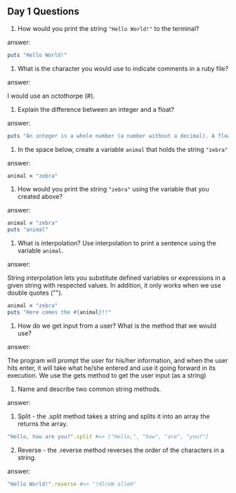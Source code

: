 ## Day 1 Questions

1. How would you print the string `"Hello World!"` to the terminal?

answer:

```ruby
puts "Hello World!"
```

1. What is the character you would use to indicate comments in a ruby file?

answer:

I would use an octothorpe (#).

1. Explain the difference between an integer and a float?

answer:

```ruby
puts "An integer is a whole number (a number without a decimal). A float is a number that has a decimal point and can be used when more precision is needed."
```

1. In the space below, create a variable `animal` that holds the string `"zebra"`

answer:

```ruby
animal = "zebra"
```

1. How would you print the string `"zebra"` using the variable that you created above?

answer:

```ruby
animal = "zebra"
puts "animal"
```

1. What is interpolation? Use interpolation to print a sentence using the variable `animal`.

answer:

String interpolation lets you substitute defined variables or expressions in a given string with respected values. In addition, it only works when we use double quotes ("").

```ruby
animal = "zebra"
puts "Here comes the #{animal}!!"
```

1. How do we get input from a user? What is the method that we would use?

answer:

The program will prompt the user for his/her information, and when the user hits enter, it will take what he/she entered and use it going forward in its execution. We use the gets method to get the user input (as a string)

1. Name and describe two common string methods.

answer:

1. Split - the .split method takes a string and splits it into an array the returns the array.

```ruby
"Hello, how are you?".split #=> ["Hello,", "how", "are", "you?"]
```
2. Reverse - the .reverse method reverses the order of the characters in a string.

answer:

```ruby
"Hello World!".reverse #=> "!dlroW olleH"
```
